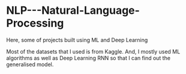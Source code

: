 # NLP---Natural-Language-Processing
Here, some of projects built using ML and Deep Learning


Most of the datasets that I used is from Kaggle. And, I mostly used ML algorithms as well as Deep Learning RNN so that I can find out the generalised model. 
